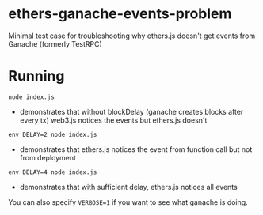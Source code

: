 # ethers-ganache-events-problem
Minimal test case for troubleshooting why ethers.js doesn't get events from Ganache (formerly TestRPC)

# Running

`node index.js`
* demonstrates that without blockDelay (ganache creates blocks after every tx) web3.js notices the events but ethers.js doesn't

`env DELAY=2 node index.js`
* demonstrates that ethers.js notices the event from function call but not from deployment

`env DELAY=4 node index.js`
* demonstrates that with sufficient delay, ethers.js notices all events

You can also specify `VERBOSE=1` if you want to see what ganache is doing.
